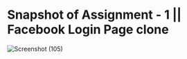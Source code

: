 # Snapshot of Assignment - 1 || Facebook Login Page clone
![Screenshot (105)](https://github.com/sambitsingha/practice/assets/110420002/aef85ff7-b6c8-4a0a-a9ed-360c2e10eb36)
